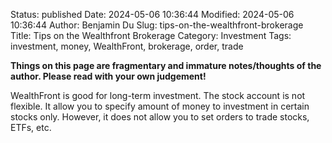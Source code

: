 Status: published
Date: 2024-05-06 10:36:44
Modified: 2024-05-06 10:36:44
Author: Benjamin Du
Slug: tips-on-the-wealthfront-brokerage
Title: Tips on the Wealthfront Brokerage
Category: Investment
Tags: investment, money, WealthFront, brokerage, order, trade

**Things on this page are fragmentary and immature notes/thoughts of the author. Please read with your own judgement!**

WealthFront is good for long-term investment.
The stock account is not flexible. 
It allow you to specify amount of money to investment in certain stocks only.
However, 
it does not allow you to set orders to trade stocks, ETFs, etc.